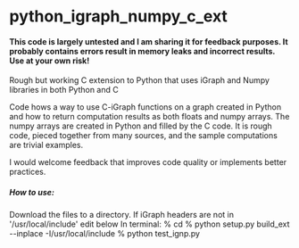 # python_igraph_numpy_c_ext

#### This code is largely untested and I am sharing it for feedback purposes. It probably contains errors result in memory leaks and incorrect results. Use at your own risk!

Rough but working C extension to Python that uses iGraph and Numpy libraries in both Python and C


Code hows a way to use C-iGraph functions on a graph created in Python and 
how to return computation results as both floats and numpy arrays. 
The numpy arrays are created in Python and filled by the C code. 
It is rough code, pieced together from many sources, and the sample 
computations are trivial examples.

I would welcome feedback that improves code quality or implements better practices. 


##### How to use:
Download the files to a directory. If iGraph headers are not in '/usr/local/include' edit below
In terminal:
    % cd <install directory>
    % python setup.py build_ext --inplace -I/usr/local/include
    % python test_ignp.py 
